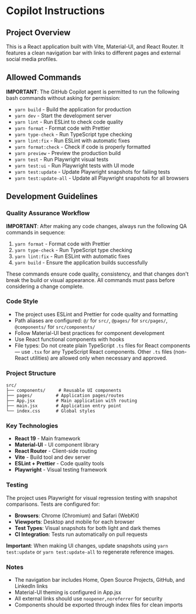 # Copilot Instructions

## Project Overview

This is a React application built with Vite, Material-UI, and React Router. It features a clean navigation bar with links to different pages and external social media profiles.

## Allowed Commands

**IMPORTANT**: The GitHub Copilot agent is permitted to run the following bash commands without asking for permission:

- `yarn build` - Build the application for production
- `yarn dev` - Start the development server
- `yarn lint` - Run ESLint to check code quality
- `yarn format` - Format code with Prettier
- `yarn type-check` - Run TypeScript type checking
- `yarn lint:fix` - Run ESLint with automatic fixes
- `yarn format:check` - Check if code is properly formatted
- `yarn preview` - Preview the production build
- `yarn test` - Run Playwright visual tests
- `yarn test:ui` - Run Playwright tests with UI mode
- `yarn test:update` - Update Playwright snapshots for failing tests
- `yarn test:update-all` - Update all Playwright snapshots for all browsers

## Development Guidelines

### Quality Assurance Workflow

**IMPORTANT**: After making any code changes, always run the following QA commands in sequence:

1. `yarn format` - Format code with Prettier
2. `yarn type-check` - Run TypeScript type checking
3. `yarn lint:fix` - Run ESLint with automatic fixes
4. `yarn build` - Ensure the application builds successfully

These commands ensure code quality, consistency, and that changes don't break the build or visual appearance. All commands must pass before considering a change complete.

### Code Style

- The project uses ESLint and Prettier for code quality and formatting
- Path aliases are configured: `@/` for `src/`, `@pages/` for `src/pages/`, `@components/` for `src/components/`
- Follow Material-UI best practices for component development
- Use React functional components with hooks
- File types: Do not create plain TypeScript `.ts` files for React components — use `.tsx` for any TypeScript React components. Other `.ts` files (non-React utilities) are allowed only when necessary and approved.

### Project Structure

```
src/
├── components/     # Reusable UI components
├── pages/         # Application pages/routes
├── App.jsx        # Main application with routing
├── main.jsx       # Application entry point
└── index.css      # Global styles
```

### Key Technologies

- **React 19** - Main framework
- **Material-UI** - UI component library
- **React Router** - Client-side routing
- **Vite** - Build tool and dev server
- **ESLint + Prettier** - Code quality tools
- **Playwright** - Visual testing framework

### Testing

The project uses Playwright for visual regression testing with snapshot comparisons. Tests are configured for:

- **Browsers**: Chrome (Chromium) and Safari (WebKit)
- **Viewports**: Desktop and mobile for each browser
- **Test Types**: Visual snapshots for both light and dark themes
- **CI Integration**: Tests run automatically on pull requests

**Important**: When making UI changes, update snapshots using `yarn test:update` or `yarn test:update-all` to regenerate reference images.

### Notes

- The navigation bar includes Home, Open Source Projects, GitHub, and LinkedIn links
- Material-UI theming is configured in App.jsx
- All external links should use `noopener,noreferrer` for security
- Components should be exported through index files for clean imports
